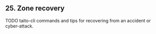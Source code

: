 ## 25. Zone recovery

TODO taito-cli commands and tips for recovering from an accident or cyber-attack.
